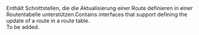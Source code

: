 <Namespace Name="Microsoft.Azure.Management.Network.Fluent.Route.UpdateDefinition">
  <Docs>
    <summary><span data-ttu-id="39085-101">Enthält Schnittstellen, die die Aktualisierung einer Route definieren in einer Routentabelle unterstützen.</span><span class="sxs-lookup"><span data-stu-id="39085-101">Contains interfaces that support defining the update of a route in a route table.</span></span></summary> 
    <remarks>To be added.</remarks>
  </Docs>
</Namespace>
